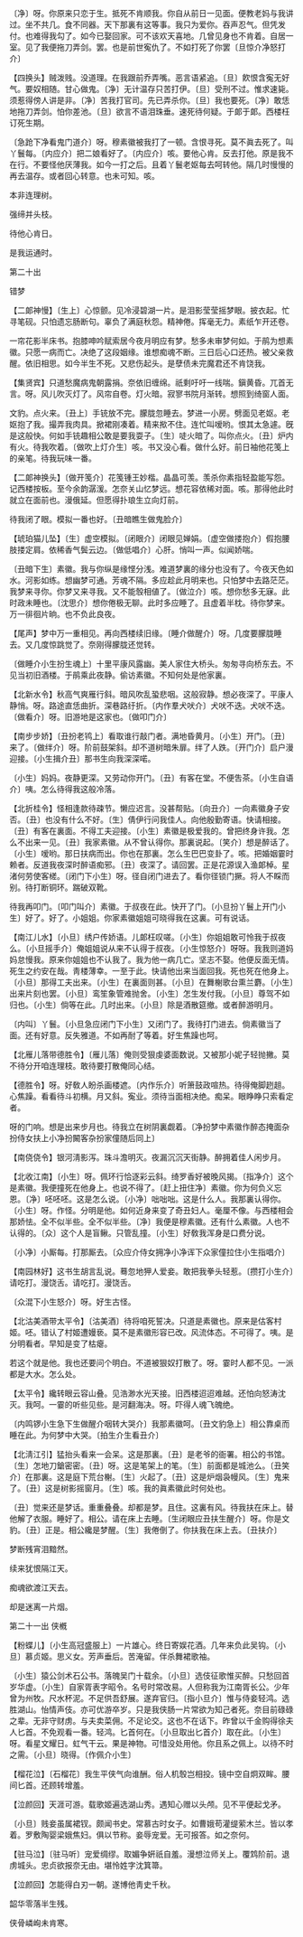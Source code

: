 <!-- { "loadSidebar": true } -->
〔净〕呀。你原来只恋于生。抵死不肯顺我。你自从前日一见面。便教老妈与我讲过。坐不共几。食不同器。天下那裏有这等事。我只为爱你。吞声忍气。但凭发付。也难得我勾了。如今已娶回家。可不该欢天喜地。几曾见身也不肯着。自居一室。见了我便拖刀弄剑。罢。也是前世寃仇了。不如打死了你罢〔旦惊介净怒打介〕 

【四换头】贼泼贱。没道理。在我跟前乔弄嘴。恶言语紧追。〔旦〕飮恨含寃无好气。要奴相随。甘心做鬼。〔净〕无计温存只苦打伊。〔旦〕受刑不过。惟求速毙。须惹得傍人讲是非。〔净〕苦我打官司。先已弄杀你。〔旦〕我也要死。〔净〕敢恁地拖刀弄剑。怕你差池。〔旦〕欲言不语泪珠垂。速死待何疑。于郞于郞。西楼枉订死生期。

〔急跄下净看鬼门道介〕呀。穆素徽被我打了一顿。含恨寻死。莫不眞去死了。叫丫鬟每。〔内应介〕把二娘看好了。〔内应介〕咳。要他心肯。反去打他。原是我不在行。不要怪他厌薄我。如今一打之后。且着丫鬟老妪每去呵转他。隔几时慢慢的再去温存。或者回心转意。也未可知。咳。 

本非连理树。



强缔并头枝。

待他心肯日。



是我运通时。 

第二十出

错梦

【二郞神慢】〔生上〕心惊颤。见冷浸碧湖一片。是泪影莹莹摇梦眼。披衣起。忙寻笔砚。只怕遗忘肠断句。辜负了满庭秋怨。精神倦。挥毫无力。素纸乍开还卷。

一帘花影半床书。抱膝呻吟赋索居今夜月明应有梦。愁多未审梦何如。于鹃为想素徽。只愿一病而亡。决绝了这段姻缘。谁想痴魂不断。三日后心口还热。被父亲救醒。依旧相思。如今半生不死。又悲伤起头。是孽债未完魔君还不肯饶我。 

【集贤宾】只道愁魔病鬼朝露捐。奈依旧缠绵。祇剩吁吁一线喘。鎭黄昏。兀首无言。呀。风儿吹灭灯了。风帘自卷。灯火暗。寂寥书院月渐转。想照到绮窗人面。

文豹。点火来。〔丑上〕手铳放不完。朦胧忽睡去。梦进一小房。劈面见老妪。老妪抱了我。撮弄我肉具。掀裙刚凑着。精来揿不住。连忙叫嗳哟。恨其太急遽。旣是这般快。何如手铳趣相公敢是要我耍子。〔生〕唗火暗了。叫你点火。〔丑〕炉内有火。待我吹着。〔做吹上灯介生〕咳。书又没心看。做什么好。前日袖他花笺上的亲笔。待我玩味一番。 

【二郞神换头】〔做开笺介〕花笺锺王妙楷。晶晶可羡。羡杀你素指轻盈能写怨。记西楼按板。至今余韵潺湲。怎奈关山忆梦远。想花容依稀对面。咳。那得他此时就立在面前也。漫俄延。但愿得扑琅生立向灯前。

待我闭了眼。模拟一番也好。〔丑暗瞧生做鬼脸介〕 

【琥珀猫儿坠】〔生〕虚空模拟。〔闭眼介〕闭眼见婵娟。〔虚空做搂抱介〕假抱腰肢搂定肩。依稀香气鬓云边。〔做低唱介〕心肝。悄叫一声。似闻娇喘。

〔丑暗下生〕素徽。我与你纵是缘悭分浅。难道梦裏的缘分也没有了。今夜天色如水。河影如练。想幽梦可通。芳魂不隔。多应趁此月明来也。只怕梦中去路茫茫。我梦来寻你。你梦又来寻我。又不能彀相値了。〔做泣介〕咳。想你愁多无寐。此时政未睡也。〔沈思介〕想你倦极无聊。此时多应睡了。且虚着半枕。待你梦来。万一徘徊片晌。也不负此良夜。 

【尾声】梦中万一重相见。再向西楼续旧缘。〔睡介做醒介〕呀。几度要朦胧睡去。又几度惊跳觉了。奈刚得朦胧还觉转。

〔做睡介小生扮生魂上〕十里平康风露幽。美人家住大桥头。匆匆寻向桥东去。不见当初旧酒楼。于鹃乘此夜静。偷访素徽。不知何处是他家裏。 

【北新水令】秋高气爽雁行斜。暗风吹乱蛩悲咽。这般寂静。想必夜深了。平康人静悄。呀。路途直恁曲折。深巷路纡折。〔内作羣犬吠介〕犬吠不迭。犬吠不迭。〔做看介〕呀。旧游地是这家也。〔做叩门介〕 

【南步步娇】〔丑扮老鸨上〕看取谁行敲门者。满地昏黄月。〔小生〕开门。〔丑〕来了。〔做绊介〕呀。阶前鼓架斜。却不道树暗朱扉。绊了人跌。〔开门介〕启户漫迎接。〔小生揖介丑〕那书生向我深深喏。

〔小生〕妈妈。夜静更深。又劳动你开门。〔丑〕有客在堂。不便吿茶。〔小生自语介〕咦。怎么待得我这般冷落。 

【北折桂令】怪相逢款待疎节。懒应迟言。没甚帮贴。〔向丑介〕一向素徽身子安否。〔丑〕也没有什么不好。〔生〕倩伊行问我佳人。向他殷勤寄语。快请相接。〔丑〕有客在裏面。不得工夫迎接。〔小生〕素徽是极爱我的。曾把终身许我。怎么不出来一见。〔丑〕我家素徽。从不曾认得你。那裏说起。〔笑介〕想是醉话了。〔小生〕嗳哟。那日扶病而出。你也在那裏。怎么生巴巴变卦了。咳。把婚姻霎时赖者。反道我夜深时醉语痴邪。〔丑〕夜深了。请回罢。正是花源误入渔郞棹。星渚何劳使客槎。〔闭门下小生〕呀。径自闭门进去了。看你径锁门撅。将人不睬而别。待打断铜环。踹破双靴。

待我再叩门。〔叩门叫介〕素徽。于叔夜在此。快开了门。〔小旦扮丫鬟上开门小生〕好了。好了。小姐姐。你家素徽姐姐可晓得我在这裏。可有说话。 

【南江儿水】〔小旦〕绣户传娇语。儿郞枉叹嗟。〔小生〕你姐姐敢可怜我于叔夜么。〔小旦摇手介〕俺姐姐说从来不认得于叔夜。〔小生惊怒介〕呀呀。我我则道妈妈怠慢我。原来你姐姐也不认我了。我为他一病几亡。坚志不娶。他便反面无情。死生之约安在哉。靑楼薄幸。一至于此。快请他出来当面回我。死也死在他身上。〔小旦〕那得工夫出来。〔小生〕在裏面则甚。〔小旦〕在舞榭歌台熏兰麝。〔小生〕出来片刻也罢。〔小旦〕鸾笙象管难抛舍。〔小生〕怎生发付我。〔小旦〕尊驾不如归也。〔小生〕倘等在此。几时出来。〔小旦〕除是酒散筵撤。或者醉游明月。 

〔内叫〕丫鬟。〔小旦急应闭门下小生〕又闭门了。我待打门进去。倘素徽当了面。还有好意。反失雅道。不如再耐了等着。好生焦躁也呵。 

【北雁儿落带德胜令】〔雁儿落〕俺则受狠虔婆面数说。又被那小妮子轻抛撇。莫不待分开咱连理枝。敢待要打散俺同心结。

【德胜令】呀。好敎人盼杀画楼遮。〔内作乐介〕听箫鼓政喧热。待得俺脚趔趄。心焦躁。看看待斗初横。月又斜。寃业。须待当面相决绝。痴呆。眼睁睁只索看定者。

呀的门响。想是出来步月也。待我立在树阴裏觑着。〔净扮梦中素徽作醉态掩面杂扮侍女扶上小净扮闝客杂扮家僮随后同上〕 

【南侥侥令】银河淸影泻。珠斗澹明灭。夜漏沉沉天街静。醉拥着佳人闲步月。

【北收江南】〔小生〕呀。佩环行恰逐彩云斜。绮罗香好被晚风揭。〔指净介〕这个是素徽。我便撞死在他身上。也说不得了。〔赶上扭住净〕素徽。你为何负义忘恩。〔净〕呸呸呸。这是怎么说。〔小净〕咄咄咄。这是什么人。我那裏认得你。〔小生〕呀。作怪。分明是他。如何近身来变了奇丑妇人。毫厘不像。与西楼相会那娇怯。全不似半些。全不似半些。〔净〕我便是穆素徽。还有什么素徽。人也不认得的。〔众〕这个人是盲鳅。只管乱撞。〔小生〕好敎我浑身是口费分说。

〔小净〕小厮每。打那厮去。〔众应介侍女拥净小净诨下众家僮拉住小生指唱介〕 

【南园林好】这书生胡言乱说。蓦忽地狎人爱妾。敢把我拳头轻惹。〔攒打小生介〕请吃打。漫饶舌。请吃打。漫饶舌。

〔众混下小生怒介〕呀。好生古怪。 

【北沽美酒带太平令】〔沽美酒〕待将咱死誓决。只道是素徽也。原来是估客村姬。呸。错认了村姬遭嫚亵。莫不是素徽形容已改。风流体态。不可得了。咦。是分明看者。早知是变了枯瘪。

若这个就是他。我也还要问个明白。不道被狠奴打散了。呀。霎时人都不见。一派都是大水。怎么处。 

【太平令】纔转眼云容山叠。见浩渺水光天接。旧西楼迢迢难越。还怕向怒涛沈灭。我呵。一霎的听些见些。是河翻海决。呀。吓得人魂飞魄绝。

〔内鸣锣小生急下生做醒介咽转大哭介〕我那素徽呵。〔丑文豹急上〕相公靠桌而睡在此。为何梦中大哭。〔拍生介生看丑介〕 

【北淸江引】猛抬头看来一会呆。这是那裏。〔丑〕是老爷的衙署。相公的书馆。〔生〕怎地刀鎗密密。〔丑〕呀。这是笔架上的笔。〔生〕前面都是城池么。〔丑笑介〕在那裏。这是庭下荒台榭。〔生〕火起了。〔丑〕这是炉烟袅幔风。〔生〕鬼来了。〔丑〕这是树影摇窗月。〔生〕咳。我的眞素徽此时何处也。

〔丑〕觉来还是梦话。重重叠叠。却都是梦。且住。这裏有风。待我扶在床上。替他解了衣服。睡好了。相公。请在床上去睡。〔生闭眼应丑扶生醒介〕呀。你是文豹。〔丑〕正是。相公纔是梦醒。〔生〕我倦倒了。你扶我在床上去。〔丑扶介〕 

梦断残宵泪黯然。



续来犹恨隔江天。

痴魂欲渡江天去。



却是迷离一片烟。 

第二十一出
侠槪

【粉蝶儿】〔小生高冠盛服上〕一片雄心。终日寄娱花酒。几年来负此吴钩。〔小旦〕慕贞姬。思义女。芳声垂后。苦淹留。伴杀舞裙歌袖。

〔小生〕猿公剑术石公书。落魄吴门十载余。〔小旦〕选伎征歌惟买醉。只愁回首岁华虚。〔小生〕自家胥表字昭令。名号时常改易。人但称我为江南胥长公。少年曾为州牧。尺水杯泥。不足供吾舒展。遂弃官归。〔指小旦介〕惟与侍妾轻鸿。选胜湖山。怡情声伎。亦可优游卒岁。只是我侠肠一片常欲为知己者死。奈目前碌碌之辈。无非守财虏。与夫卖菜佣。不足论交。这也不在话下。昨曾以千金购得徐夫人匕首。不免观看一番。轻鸿。匕首何在。〔小旦取出匕首介〕取在此。〔小生〕呀。看星文耀日。虹气干云。果是神物。可惜没处用他。你且系之佩上。以待不时之需。〔小旦〕晓得。〔作佩介小生〕 

【榴花泣】〔石榴花〕我生平侠气向谁酬。俗人机彀岂相投。镜中空自炯双眸。腰间匕首。还顾转增羞。

【泣颜回】天涯可游。载歌姬遍选湖山秀。遇知心赠以头颅。见不平便起戈矛。

〔小旦〕贱妾虽属裙钗。颇闻书史。常慕古时女子。如曹娥苟灌缇萦木兰。皆以孝着。罗敷陶婴梁娥焦妇。俱以节称。妾辱宠爱。无可报答。如之奈何。 

【驻马泣】〔驻马听〕宠爱绸缪。取媚争姸祇自羞。漫想泣师关上。覆鸩阶前。退虏城头。忠贞欲报奈无由。堪怜姓字沈箕箒。

【泣颜回】怎能得白刃一朝。遂博他靑史千秋。

韶华零落半生残。



侠骨嶙峋未肯寒。

